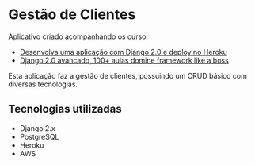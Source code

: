 # Gestão de Clientes

Aplicativo criado acompanhando os curso:

- [Desenvolva uma aplicação com Django 2.0 e deploy no Heroku](https://www.udemy.com/django-20-heroku/)
- [Django 2.0 avancado, 100+ aulas domine framework like a boss](https://www.udemy.com/django-avancado-100-aulas/)

Esta aplicação faz a gestão de clientes, possuindo um CRUD básico com diversas tecnologias.

## Tecnologias utilizadas

- Django 2.x
- PostgreSQL
- Heroku
- AWS